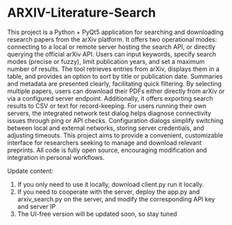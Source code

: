 # ARXIV-Literature-Search

This project is a Python + PyQt5 application for searching and downloading research papers from the arXiv platform. It offers two operational modes: connecting to a local or remote server hosting the search API, or directly querying the official arXiv API. Users can input keywords, specify search modes (precise or fuzzy), limit publication years, and set a maximum number of results. The tool retrieves entries from arXiv, displays them in a table, and provides an option to sort by title or publication date. Summaries and metadata are presented clearly, facilitating quick filtering. By selecting multiple papers, users can download their PDFs either directly from arXiv or via a configured server endpoint. Additionally, it offers exporting search results to CSV or text for record-keeping. For users running their own servers, the integrated network test dialog helps diagnose connectivity issues through ping or API checks. Configuration dialogs simplify switching between local and external networks, storing server credentials, and adjusting timeouts. This project aims to provide a convenient, customizable interface for researchers seeking to manage and download relevant preprints. All code is fully open source, encouraging modification and integration in personal workflows.

Update content:
1. If you only need to use it locally, download client.py run it locally.
2. If you need to cooperate with the server, deploy the app.py and arxiv_search.py on the server, and modify the corresponding API key and server IP
3. The UI-free version will be updated soon, so stay tuned
